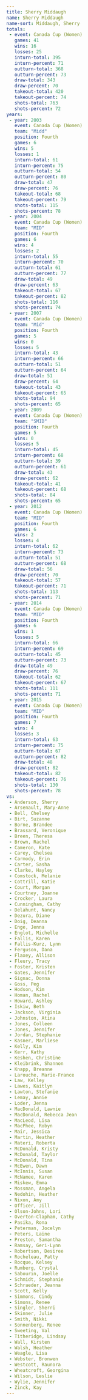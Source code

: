 ```yaml
---
title: Sherry Middaugh
name: Sherry Middaugh
name-sort: Middaugh, Sherry
totals:
 - event: Canada Cup (Women)
   games: 41
   wins: 16
   losses: 25
   inturn-total: 395
   inturn-percent: 71
   outturn-total: 368
   outturn-percent: 73
   draw-total: 343
   draw-percent: 70
   takeout-total: 420
   takeout-percent: 74
   shots-total: 763
   shots-percent: 72
years:
 - year: 2003
   event: Canada Cup (Women)
   team: "Midd"
   position: Fourth
   games: 6
   wins: 5
   losses: 1
   inturn-total: 61
   inturn-percent: 75
   outturn-total: 54
   outturn-percent: 80
   draw-total: 47
   draw-percent: 76
   takeout-total: 68
   takeout-percent: 79
   shots-total: 115
   shots-percent: 78
 - year: 2004
   event: Canada Cup (Women)
   team: "MID"
   position: Fourth
   games: 6
   wins: 4
   losses: 2
   inturn-total: 55
   inturn-percent: 70
   outturn-total: 61
   outturn-percent: 77
   draw-total: 49
   draw-percent: 63
   takeout-total: 67
   takeout-percent: 82
   shots-total: 116
   shots-percent: 74
 - year: 2007
   event: Canada Cup (Women)
   team: "Mid"
   position: Fourth
   games: 5
   wins: 0
   losses: 5
   inturn-total: 43
   inturn-percent: 66
   outturn-total: 51
   outturn-percent: 64
   draw-total: 51
   draw-percent: 64
   takeout-total: 43
   takeout-percent: 65
   shots-total: 94
   shots-percent: 65
 - year: 2009
   event: Canada Cup (Women)
   team: "SMID"
   position: Fourth
   games: 5
   wins: 0
   losses: 5
   inturn-total: 45
   inturn-percent: 68
   outturn-total: 39
   outturn-percent: 61
   draw-total: 43
   draw-percent: 62
   takeout-total: 41
   takeout-percent: 68
   shots-total: 84
   shots-percent: 65
 - year: 2012
   event: Canada Cup (Women)
   team: "MID"
   position: Fourth
   games: 6
   wins: 2
   losses: 4
   inturn-total: 62
   inturn-percent: 73
   outturn-total: 51
   outturn-percent: 68
   draw-total: 56
   draw-percent: 70
   takeout-total: 57
   takeout-percent: 71
   shots-total: 113
   shots-percent: 71
 - year: 2014
   event: Canada Cup (Women)
   team: "MID"
   position: Fourth
   games: 6
   wins: 1
   losses: 5
   inturn-total: 66
   inturn-percent: 69
   outturn-total: 45
   outturn-percent: 73
   draw-total: 49
   draw-percent: 76
   takeout-total: 62
   takeout-percent: 67
   shots-total: 111
   shots-percent: 71
 - year: 2015
   event: Canada Cup (Women)
   team: "MID"
   position: Fourth
   games: 7
   wins: 4
   losses: 3
   inturn-total: 63
   inturn-percent: 75
   outturn-total: 67
   outturn-percent: 82
   draw-total: 48
   draw-percent: 82
   takeout-total: 82
   takeout-percent: 76
   shots-total: 130
   shots-percent: 78
vs:
 - Anderson, Sherry
 - Arsenault, Mary-Anne
 - Bell, Chelsey
 - Birt, Suzanne
 - Borne, Brandee
 - Brassard, Veronique
 - Breen, Theresa
 - Brown, Rachel
 - Cameron, Kate
 - Carey, Chelsea
 - Carmody, Erin
 - Carter, Sasha
 - Clarke, Hayley
 - Comstock, Melanie
 - Cottrill, Katie
 - Court, Morgan
 - Courtney, Joanne
 - Crocker, Laura
 - Cunningham, Cathy
 - Delahunt, Nancy
 - Dezura, Diane
 - Doig, Deanna
 - Enge, Jenna
 - Englot, Michelle
 - Fallis, Karen
 - Fallis-Kurz, Lynn
 - Ferguson, Dana
 - Flaxey, Allison
 - Fleury, Tracy
 - Foster, Kristen
 - Gates, Jennifer
 - Gignac, Donna
 - Goss, Peg
 - Hodson, Kim
 - Homan, Rachel
 - Howard, Ashley
 - Iskiw, Beth
 - Jackson, Virginia
 - Johnston, Atina
 - Jones, Colleen
 - Jones, Jennifer
 - Jordan, Stephanie
 - Kasner, Marliese
 - Kelly, Kim
 - Kerr, Kathy
 - Keshen, Christine
 - Kleibrink, Shannon
 - Knapp, Breanne
 - Larouche, Marie-France
 - Law, Kelley
 - Lawes, Kaitlyn
 - Lawton, Stefanie
 - Lemay, Annie
 - Loder, Jenna
 - MacDonald, Lawnie
 - MacDonald, Rebecca Jean
 - MacLeod, Lisa
 - MacPhee, Robyn
 - Mair, Jessica
 - Martin, Heather
 - Materi, Roberta
 - McDonald, Kristy
 - McDonald, Taylor
 - McDonald, Tina
 - McEwen, Dawn
 - McInnis, Susan
 - McNamee, Karen
 - Miskew, Emma
 - Mossman, Angela
 - Nedohin, Heather
 - Nixon, Amy
 - Officer, Jill
 - Olson-Johns, Lori
 - Overton-Clapham, Cathy
 - Pasika, Rona
 - Peterman, Jocelyn
 - Peters, Laine
 - Preston, Samantha
 - Ramsay, Geri-Lynn
 - Robertson, Desiree
 - Rocheleau, Patty
 - Rocque, Kelsey
 - Rumberg, Crystal
 - Sabourin, Joelle
 - Schmidt, Stephanie
 - Schraeder, Jeanna
 - Scott, Kelly
 - Simmons, Cindy
 - Simons, Renee
 - Singler, Sherri
 - Skinner, Julie
 - Smith, Nikki
 - Sonnenberg, Renee
 - Sweeting, Val
 - Titheridge, Lindsay
 - Wall, Kirsten
 - Walsh, Heather
 - Weagle, Lisa
 - Webster, Bronwen
 - Westcott, Raunora
 - Wheatcroft, Georgina
 - Wilson, Leslie
 - Wylie, Jennifer
 - Zinck, Kay
---
```

